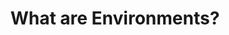 ---
title: What are Environments?
excerpt: ''
deprecated: false
hidden: true
metadata:
  title: ''
  description: ''
  robots: index
next:
  description: ''
---